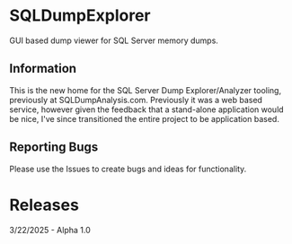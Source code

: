 # SQLDumpExplorer
GUI based dump viewer for SQL Server memory dumps.

## Information
This is the new home for the SQL Server Dump Explorer/Analyzer tooling, previously at SQLDumpAnalysis.com. Previously it was a web based service, however given the feedback that a stand-alone application would be nice, I've since transitioned the entire project to be application based.

## Reporting Bugs
Please use the Issues to create bugs and ideas for functionality.

# Releases
3/22/2025 - Alpha 1.0
